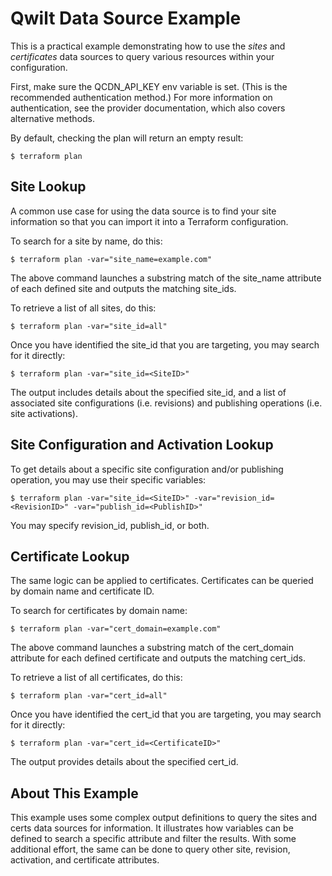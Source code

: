 # Qwilt Data Source Example

This is a practical example demonstrating how to use the *sites* and *certificates* data sources to query various resources within your configuration.

First, make sure the QCDN_API_KEY env variable is set. (This is the recommended authentication method.)
For more information on authentication, see the provider documentation, which also covers alternative methods.

By default, checking the plan will return an empty result:
```
$ terraform plan
```

## Site Lookup

A common use case for using the data source is to find your site information so that you can import it into a Terraform configuration.  

To search for a site by name, do this:

```
$ terraform plan -var="site_name=example.com"
```

The above command launches a substring match of the site_name attribute of each defined site and outputs the matching site_ids.


To retrieve a list of all sites, do this:

```
$ terraform plan -var="site_id=all"
```

Once you have identified the site_id that you are targeting, you may search for it directly:

```
$ terraform plan -var="site_id=<SiteID>"
```
   
The output includes details about the specified site_id, and a list of associated site configurations (i.e. revisions) and publishing operations (i.e. site activations).

## Site Configuration and Activation Lookup

To get details about a specific site configuration and/or publishing operation, you may use their specific variables:
```
$ terraform plan -var="site_id=<SiteID>" -var="revision_id=<RevisionID>" -var="publish_id=<PublishID>"
```
You may specify revision_id, publish_id, or both.

## Certificate Lookup

The same logic can be applied to certificates.  Certificates can be queried by domain name and certificate ID.

To search for certificates by domain name:

```
$ terraform plan -var="cert_domain=example.com"
```
The above command launches a substring match of the cert_domain attribute for each defined certificate and outputs the matching cert_ids.


To retrieve a list of all certificates, do this:

```
$ terraform plan -var="cert_id=all"
```

Once you have identified the cert_id that you are targeting, you may search for it directly:

```
$ terraform plan -var="cert_id=<CertificateID>"
```
The output provides details about the specified cert_id.

## About This Example

This example uses some complex output definitions to query the sites and certs data sources for information.  It illustrates how variables can be defined to search a specific attribute and filter the results.  With some additional effort, the same can be done to query other site, revision, activation, and certificate attributes.